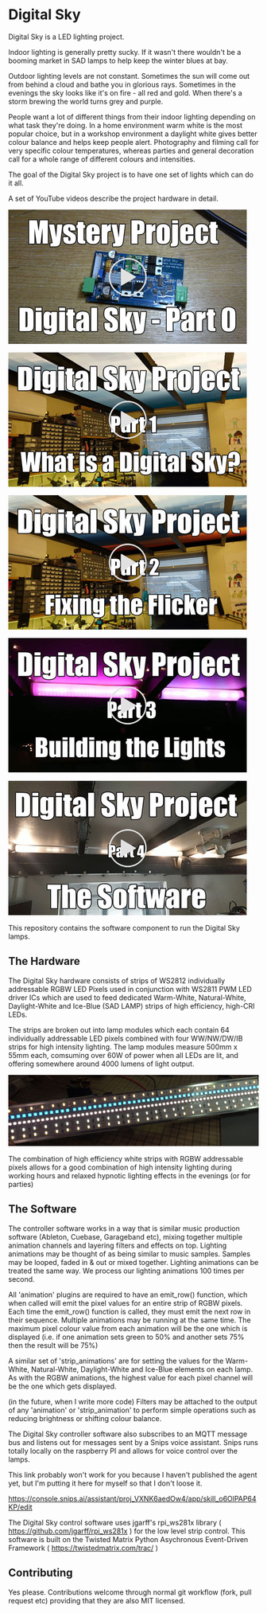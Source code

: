 # Digital Sky

Digital Sky is a LED lighting project. 

<Pretty animated GIF goes here>

Indoor lighting is generally pretty sucky. If it wasn't there wouldn't be a booming market in SAD lamps to help keep the winter blues at bay. 

Outdoor lighting levels are not constant. Sometimes the sun will come out from behind a cloud and bathe you in glorious rays. Sometimes in the evenings the sky looks like it's on fire - all red and gold. When there's a storm brewing the world turns grey and purple.

People want a lot of different things from their indoor lighting depending on what task they're doing. In a home environment warm white is the most popular choice, but in a workshop environment a daylight white gives better colour balance and helps keep people alert. Photography and filming call for very specific colour temperatures, whereas parties and general decoration call for a whole range of different colours and intensities.

The goal of the Digital Sky project is to have one set of lights which can do it all.


A set of YouTube videos describe the project hardware in detail.

[<img src="images/part0.jpg">](https://www.youtube.com/watch?v=tIFp80Za02Q)

[<img src="images/part1.jpg">](https://www.youtube.com/watch?v=aaL2gH_QrJY)

[<img src="images/part2.jpg">](https://www.youtube.com/watch?v=8ieTPU6f_Ws)

[<img src="images/part3.jpg">](https://www.youtube.com/watch?v=-cvN6kNjJMA)

[<img src="images/part4.jpg">](https://www.youtube.com/watch?v=-cvN6kNjJMA)

This repository contains the software component to run the Digital Sky lamps.

## The Hardware
The Digital Sky hardware consists of strips of WS2812 individually addressable RGBW LED Pixels used in conjunction with WS2811 PWM LED driver ICs which are used to feed dedicated Warm-White, Natural-White, Daylight-White and Ice-Blue (SAD LAMP) strips of high efficiency, high-CRI LEDs. 

The strips are broken out into lamp modules which each contain 64 individually addressable LED pixels combined with four WW/NW/DW/IB strips for high intensity lighting. The lamp modules measure 500mm x 55mm each, comsuming over 60W of power when all LEDs are lit, and offering somewhere around 4000 lumens of light output. 

![Digital Sky Lamp Module](images/LampModule.jpg "Digital Sky Lamp Module")


The combination of high efficiency white strips with RGBW addressable pixels allows for a good combination of high intensity lighting during working hours and relaxed hypnotic lighting effects in the evenings (or for parties)


## The Software
The controller software works in a way that is similar music production software (Ableton, Cuebase, Garageband etc), mixing together multiple animation channels and layering filters and effects on top. Lighting animations may be thought of as being similar to music samples. Samples may be looped, faded in & out or mixed together. Lighting animations can be treated the same way. We process our lighting animations 100 times per second.

All 'animation' plugins are required to have an emit_row() function, which when called will emit the pixel values for an entire strip of RGBW pixels.
Each time the emit_row() function is called, they must emit the next row in their sequence.
Multiple animations may be running at the same time.
The maximum pixel colour value from each animation will be the one which is displayed (i.e. if one animation sets green to 50% and another sets 75% then the result will be 75%)

A similar set of 'strip_animations' are for setting the values for the Warm-White, Natural-White, Daylight-White and Ice-Blue elements on each lamp. As with the RGBW animations, the highest value for each pixel channel will be the one which gets displayed.

(in the future, when I write more code) Filters may be attached to the output of any 'animation' or 'strip_animation' to perform simple operations such as reducing brightness or shifting colour balance. 

The Digital Sky controller software also subscribes to an MQTT message bus and listens out for messages sent by a Snips voice assistant. Snips runs totally locally on the raspberry PI and allows for voice control over the lamps.

This link probably won't work for you because I haven't published the agent yet, but I'm putting it here for myself so that I don't loose it.

https://console.snips.ai/assistant/proj_VXNK6aedOw4/app/skill_o6OlPAP64KP/edit 

The Digital Sky control software uses jgarff's rpi_ws281x library ( https://github.com/jgarff/rpi_ws281x ) for the low level strip control.
This software is built on the Twisted Matrix Python Asychronous Event-Driven Framework ( https://twistedmatrix.com/trac/ )


## Contributing

Yes please. Contributions welcome through normal git workflow (fork, pull request etc) providing that they are also MIT licensed.  
